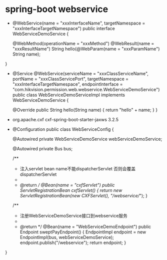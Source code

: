 # spring-boot webservice
* @WebService(name = "xxxInterfaceName", targetNamespace = "xxxInterfaceTargetNamespace")
public interface WebServiceDemoService {

    @WebMethod(operationName = "xxxMethod")
    @WebResult(name = "xxxResultName")
    String hello(@WebParam(name = "xxxParamName") String name);

}
* @Service
@WebService(serviceName = "xxxClassServiceName", portName = "xxxClassServicePort", targetNamespace = "xxxInterfaceTargetNamespace", endpointInterface = "com.hikvision.permission.web.webservice.WebServiceDemoService")
public class WebServiceDemoServiceImpl implements WebServiceDemoService {

    @Override
    public String hello(String name) {
        return "hello" + name;
    }
}
* <groupId>org.apache.cxf</groupId>
  <artifactId>cxf-spring-boot-starter-jaxws</artifactId>
  <version>3.2.5</version>
* @Configuration
public class WebServiceConfig {

    @Autowired
    private WebServiceDemoService webServiceDemoService;

    @Autowired
    private Bus bus;

    /**
     * 注入servlet  bean name不能dispatcherServlet 否则会覆盖dispatcherServlet
     *
     * @return
     */
    @Bean(name = "cxfServlet")
    public ServletRegistrationBean cxfServlet() {
        return new ServletRegistrationBean(new CXFServlet(), "/webservice/*");
    }

    /**
     * 注册WebServiceDemoService接口到webservice服务
     *
     * @return
     */
    @Bean(name = "WebServiceDemoEndpoint")
    public Endpoint sweptPayEndpoint() {
        EndpointImpl endpoint = new EndpointImpl(bus, webServiceDemoService);
        endpoint.publish("/webservice");
        return endpoint;
    }

}
